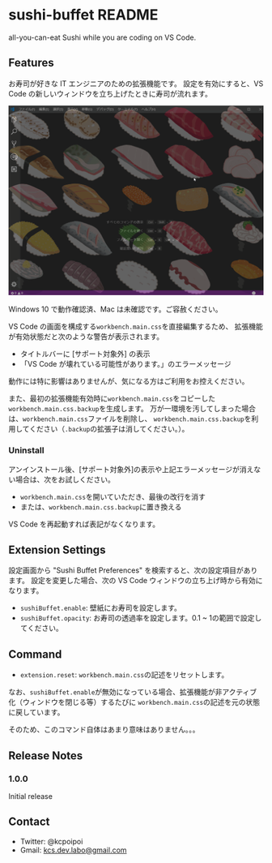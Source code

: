# sushi-buffet README

all-you-can-eat Sushi while you are coding on VS Code.

## Features

お寿司が好きな IT エンジニアのための拡張機能です。
設定を有効にすると、VS Code の新しいウィンドウを立ち上げたときに寿司が流れます。

![demo](flow_sushi_release.gif)

Windows 10 で動作確認済、Mac は未確認です。ご容赦ください。

VS Code の画面を構成する`workbench.main.css`を直接編集するため、
拡張機能が有効状態だと次のような警告が表示されます。

* タイトルバーに \[サポート対象外] の表示
* 「VS Code が壊れている可能性があります。」のエラーメッセージ

動作には特に影響はありませんが、気になる方はご利用をお控えください。

また、最初の拡張機能有効時に`workbench.main.css`をコピーした`workbench.main.css.backup`を生成します。
万が一環境を汚してしまった場合は、`workbench.main.css`ファイルを削除し、
`workbench.main.css.backup`を利用してください（`.backup`の拡張子は消してください。）。

### Uninstall

アンインストール後、\[サポート対象外]の表示や上記エラーメッセージが消えない場合は、次をお試しください。

* `workbench.main.css`を開いていただき、最後の改行を消す
* または、`workbench.main.css.backup`に置き換える

VS Code を再起動すれば表記がなくなります。

## Extension Settings

設定画面から "Sushi Buffet Preferences" を検索すると、次の設定項目があります。
設定を変更した場合、次の VS Code ウィンドウの立ち上げ時から有効になります。

* `sushiBuffet.enable`: 壁紙にお寿司を設定します。
* `sushiBuffet.opacity`: お寿司の透過率を設定します。0.1 ~ 1の範囲で設定してください。

## Command

* `extension.reset`: `workbench.main.css`の記述をリセットします。

なお、`sushiBuffet.enable`が無効になっている場合、拡張機能が非アクティブ化（ウィンドウを閉じる等）するたびに
`workbench.main.css`の記述を元の状態に戻しています。

そのため、このコマンド自体はあまり意味はありません。。。

## Release Notes

### 1.0.0

Initial release

## Contact

* Twitter: @kcpoipoi
* Gmail: kcs.dev.labo@gmail.com